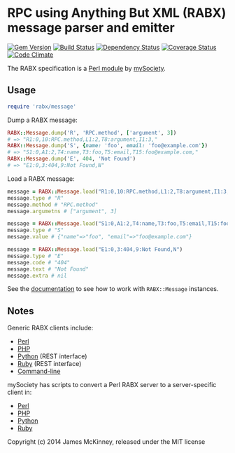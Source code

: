 # RPC using Anything But XML (RABX) message parser and emitter

[![Gem Version](https://badge.fury.io/rb/rabx-message.svg)](http://badge.fury.io/rb/rabx-message)
[![Build Status](https://secure.travis-ci.org/jpmckinney/rabx-message.png)](http://travis-ci.org/jpmckinney/rabx-message)
[![Dependency Status](https://gemnasium.com/jpmckinney/rabx-message.png)](https://gemnasium.com/jpmckinney/rabx-message)
[![Coverage Status](https://coveralls.io/repos/jpmckinney/rabx-message/badge.png)](https://coveralls.io/r/jpmckinney/rabx-message)
[![Code Climate](https://codeclimate.com/github/jpmckinney/rabx-message.png)](https://codeclimate.com/github/jpmckinney/rabx-message)

The RABX specification is a [Perl module](https://github.com/mysociety/commonlib/blob/master/perllib/RABX.pm) by [mySociety](https://www.mysociety.org/).

## Usage

```ruby
require 'rabx/message'
```

Dump a RABX message:

```ruby
RABX::Message.dump('R', 'RPC.method', ['argument', 3])
# => "R1:0,10:RPC.method,L1:2,T8:argument,I1:3,"
RABX::Message.dump('S', {name: 'foo', email: 'foo@example.com'})
# => "S1:0,A1:2,T4:name,T3:foo,T5:email,T15:foo@example.com,"
RABX::Message.dump('E', 404, 'Not Found')
# => "E1:0,3:404,9:Not Found,N"
```

Load a RABX message:

```ruby
message = RABX::Message.load("R1:0,10:RPC.method,L1:2,T8:argument,I1:3,")
message.type # "R"
message.method # "RPC.method"
message.argumetns # ["argument", 3]

message = RABX::Message.load("S1:0,A1:2,T4:name,T3:foo,T5:email,T15:foo@example.com,")
message.type # "S"
message.value # {"name"=>"foo", "email"=>"foo@example.com"}

message = RABX::Message.load("E1:0,3:404,9:Not Found,N")
message.type # "E"
message.code # "404"
message.text # "Not Found"
message.extra # nil
```

See the [documentation](http://www.rubydoc.info/gems/rabx-message) to see how to work with `RABX::Message` instances.

## Notes

Generic RABX clients include:

* [Perl](https://github.com/mysociety/commonlib/blob/master/perllib/RABX.pm)
* [PHP](https://github.com/mysociety/commonlib/blob/master/phplib/rabx.php)
* [Python](https://github.com/mysociety/commonlib/blob/master/pylib/mysociety/rabx.py) (REST interface)
* [Ruby](https://github.com/mysociety/commonlib/blob/master/rblib/rabx.rb) (REST interface)
* [Command-line](https://github.com/mysociety/misc-scripts/blob/master/bin/rabx)

mySociety has scripts to convert a Perl RABX server to a server-specific client in:

* [Perl](https://github.com/mysociety/misc-scripts/blob/master/bin/rabxtopl.pl)
* [PHP](https://github.com/mysociety/misc-scripts/blob/master/bin/rabxtophp.pl)
* [Python](https://github.com/mysociety/misc-scripts/blob/master/bin/rabxresttopy.pl)
* [Ruby](https://github.com/mysociety/misc-scripts/blob/master/bin/rabxresttorb.pl)

Copyright (c) 2014 James McKinney, released under the MIT license
